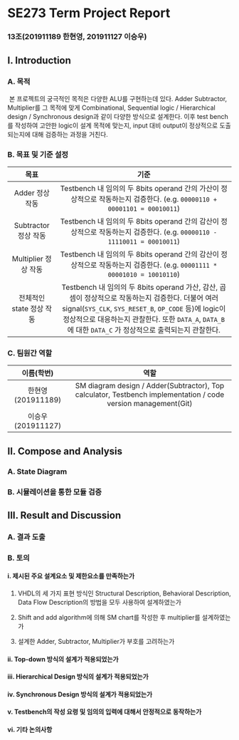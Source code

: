 # SE273 Term Project Report

### 13조(201911189 한현영, 201911127 이승우)

 

## I. Introduction

### A. 목적

​	본 프로젝트의 궁극적인 목적은 다양한 ALU를 구현하는데 있다. Adder Subtractor, Multiplier를 그 목적에 맞게 Combinational, Sequential logic / Hierarchical design / Synchronous design과 같이 다양한 방식으로 설계한다. 이후 test bench를 작성하여 고안한 logic이 설계 목적에 맞는지, input 대비 output이 정상적으로 도출되는지에 대해 검증하는 과정을 거친다.

 

### B. 목표 및 기준 설정

|           목표            |                             기준                             |
| :-----------------------: | :----------------------------------------------------------: |
|      Adder 정상 작동      | Testbench 내 임의의 두 8bits operand 간의 가산이 정상적으로 작동하는지 검증한다. (e.g. `00000110 + 00001101 = 00010011`) |
|   Subtractor 정상 작동    | Testbench 내 임의의 두 8bits operand 간의 감산이 정상적으로 작동하는지 검증한다. (e.g. `00000110 - 11110011 = 00010011`) |
|   Multiplier 정상 작동    | Testbench 내 임의의 두 8bits operand 간의 감산이 정상적으로 작동하는지 검증한다. (e.g. `00001111 * 00001010 = 10010110`) |
| 전체적인  state 정상 작동 | Testbench 내 임의의 두 8bits operand 가산, 감산, 곱셈이 정상적으로 작동하는지 검증한다. 더불어 여러 signal(`SYS_CLK`, `SYS_RESET_B`, `OP_CODE` 등)에 logic이 정상적으로 대응하는지 관찰한다. 또한 `DATA_A`, `DATA_B`에 대한 `DATA_C` 가 정상적으로 출력되는지 관찰한다. |

 

### C. 팀원간 역할

|     이름(학번)     |                             역할                             |
| :----------------: | :----------------------------------------------------------: |
| 한현영 (201911189) | SM diagram design / Adder(Subtractor), Top calculator,  Testbench implementation / code version management(Git) |
| 이승우(201911127)  |                                                              |

 

## II. Compose and Analysis

### A. State Diagram

### B. 시뮬레이션을 통한 모듈 검증

 

## III. Result and Discussion

### A. 결과 도출

### B. 토의

#### i. 제시된 주요 설계요소 및 제한요소를 만족하는가

1. VHDL의 세 가지 표현 방식인 Structural Description, Behavioral Description, Data Flow Description의 방법을 모두 사용하여 설계하였는가

2. Shift and add algorithm에 의해 SM chart를 작성한 후 multiplier를 설계하였는가

3. 설계한 Adder, Subtractor, Multiplier가 부호를 고려하는가

 

#### ii. Top-down 방식의 설계가 적용되었는가

#### iii. Hierarchical Design 방식의 설계가 적용되었는가

#### iv. Synchronous Design 방식의 설계가 적용되었는가

#### v. Testbench의 작성 요령 및 임의의 입력에 대해서 안정적으로 동작하는가

#### vi. 기타 논의사항